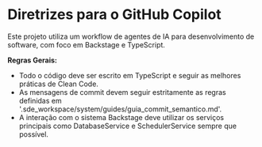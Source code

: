 # Diretrizes para o GitHub Copilot

Este projeto utiliza um workflow de agentes de IA para desenvolvimento de software, com foco em Backstage e TypeScript.

**Regras Gerais:**
- Todo o código deve ser escrito em TypeScript e seguir as melhores práticas de Clean Code.
- As mensagens de commit devem seguir estritamente as regras definidas em '.sde_workspace/system/guides/guia_commit_semantico.md'.
- A interação com o sistema Backstage deve utilizar os serviços principais como DatabaseService e SchedulerService sempre que possível.
